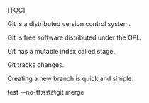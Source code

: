 [TOC]

Git is a distributed version control system.

Git is free software distributed under the GPL.

Git has a mutable index called stage.

Git tracks changes.

Creating a new branch is quick and simple.

test  --no-ff`方式的`git merge